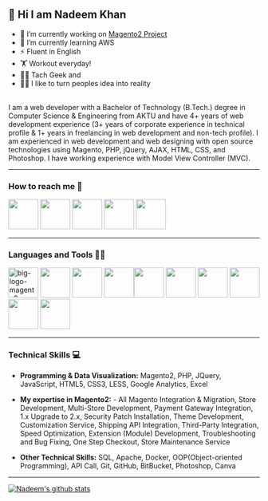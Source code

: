 <h2>👋 Hi I am Nadeem Khan</h2>

- 🔭 I’m currently working on [Magento2 Project](https://github.com/inadeemkhan/magento2-invoice-attachment)
- 🌱 I’m currently learning AWS
- ⚡ Fluent in English
- 🏋️ Workout everyday!
- 👨‍💻 Tach Geek and
- 🕵️‍♂️ I like to turn peoples idea into reality
<br><br>

I am a web developer with a Bachelor of Technology (B.Tech.) degree in Computer Science & Engineering from AKTU and have 4+ years of web development experience (3+ years of corporate experience in technical profile & 1+ years in freelancing in web development and non-tech profile).
I am experienced in web development and web designing with open source technologies using Magento, PHP, jQuery, AJAX, HTML, CSS, and Photoshop. I have working experience with Model View Controller (MVC).


<!-- [<img align="left" alt="LinkedIn" width="80" src="https://github.com/melanieshi0120/melanieshi0120/blob/master/linkedin.ico" />]( http://www.linkedin.com/in/inadeemkhan)
[<img align="left" alt="Medium" width="80" src="https://encrypted-tbn0.gstatic.com/images?q=tbn:ANd9GcRVU9UVlyTtLJwKZLzg8oTijM2qqqbvILD7mfSrESgesypA3PXhqxqefWre78y8JjvyCA&usqp=CAU" />](https://melaniesoek0120.medium.com)
[<img align="left" alt="1000hires" width="80" src="https://encrypted-tbn0.gstatic.com/images?q=tbn:ANd9GcSjPMXQQVE3e52WCYLP6w7rQ80oB_YmD3EcbVm4C0l-UBw9jiamFtYzr8Qy34SdJm843w&usqp=CAU" />](https://1000hires.com/candidates/466)
[<img align="left" alt="1000hires" width="80" src="https://encrypted-tbn0.gstatic.com/images?q=tbn:ANd9GcQpSLMXfJAfRxiBcN3Dm_yoSFwmOzabGHwqo7LwEheZUAdkSoO7lNsItEjpDo85TnMYrzc&usqp=CAU" />](https://1000hires.com/candidates/466)
<br /> -->

<hr>

### How to reach me 💬

[<img src="https://cdn.iconscout.com/icon/free/png-512/linkedin-circle-1868976-1583140.png" target="_blank" width="60" height="60" />](https://www.linkedin.com/in/inadeemkhan)
<a href="mailto:khannadeem243@gmail.com"><img src="https://www.freepnglogos.com/uploads/logo-gmail-png/logo-gmail-png-for-gmail-email-client-mac-app-store-16.png" width="60" height="60" /></a>
[<img src="https://37degreescelsius.net/wp-content/uploads/2019/01/instagram-512.png" target="_blank" width="60" height="60" />](https://www.instagram.com/inadeem_kassar)
<a href="tel:+919717599422"><img src="https://cdn2.iconfinder.com/data/icons/social-messaging-ui-color-shapes-2-free/128/social-whatsapp-circle-512.png" width="60" height="60" /></a>
<a href="mail:khannadeem243@gmail.com"><img src="https://icons-for-free.com/iconfiles/png/512/colored+gradient+media+skype+social+social+media+icon-1320192521776945077.png" width="60" height="60" /></a>

<hr>


### Languages and Tools 👨‍💻
 
<img src="https://i.ibb.co/k1n91Z3/big-logo-magento2.png" alt="big-logo-magento2" width="60" height="60" />  <img src="https://pbs.twimg.com/profile_images/554530862453104641/xq5KwTA1.png" width="60" height="60" />  <img src="https://www.pngkey.com/png/full/550-5509803_js-logo-javascript-logo-circle-png.png" width="60" height="60" />  <img src="https://www.freepnglogos.com/uploads/logo-mysql-png/logo-mysql-mysql-logo-png-images-are-download-crazypng-21.png" width="60" height="60" /><img src="https://cdn.pixabay.com/photo/2017/08/05/11/16/logo-2582748_960_720.png" width="60" height="60" />  <img src="https://cdn.pixabay.com/photo/2017/08/05/11/16/logo-2582747_1280.png" width="60" height="60" />  <img src="https://cdn3.iconfinder.com/data/icons/popular-services-brands/512/github-512.png" width="60" height="60" />  <img src="https://static-00.iconduck.com/assets.00/bitbucket-icon-512x512-exmgeb8n.png" width="60" height="60" />
<img src="https://i.pinimg.com/originals/31/02/38/31023806400284920008d8ebd24a2218.png" width="60" height="60" />  <img src="https://techcrunch.com/wp-content/uploads/2013/08/canva-circle-logo.png?w=730&crop=1" width="60" height="60" />

<hr>

### Technical Skills 💻
- <b>Programming & Data Visualization:</b> Magento2, PHP, JQuery, JavaScript, HTML5, CSS3, LESS,  Google Analytics, Excel

- <b>My expertise in Magento2:</b> - All Magento Integration & Migration, Store Development, Multi-Store Development, Payment Gateway Integration, 1.x Upgrade to 2.x, Security Patch Installation, Theme Development, Customization Service, Shipping API Integration, Third-Party Integration, Speed Optimization, Extension (Module) Development, Troubleshooting and Bug Fixing, One Step Checkout, Store Maintenance Service

- <b>Other Technical Skills:</b> SQL, Apache, Docker, OOP(Object-oriented Programming), API Call, Git, GitHub, BitBucket, Photoshop, Canva

<hr>
  
<!-- ### Projects
📈Linear Regression
📊 Califonia_suicide_project
Intro_GitHub_API_Data_Extraction
🧒🏻 👦🏻 👧🏻 PCA - Facial_Recognition
🧬 DNA Variation Classification
📉 Beijing PM2.5 Analysis - Time Series Panel Data
NLP - Amazon Reviews- Model Stacking
🦠 COVID-19 - LSTM - Time Series Panel Data
Multi-Classification - KNN/RandomForest/DecsisionTree
➡️ more projects...

<hr>
 -->
[![Nadeem's github stats](https://github-readme-stats.vercel.app/api?username=inadeemkhan&theme=default&show_icons=true)](https://github.com/inadeemkhan/github-readme-stats)  
<!-- [![Top Langs](https://github-readme-stats.vercel.app/api/top-langs/?username=inadeemkhan&layout=compact)](https://github.com/inadeemkhan/github-readme-stats) -->
  
<!---
inadeemkhan/inadeemkhan is a ✨ special ✨ repository because its `README.md` (this file) appears on your GitHub profile.
You can click the Preview link to take a look at your changes.
--->

